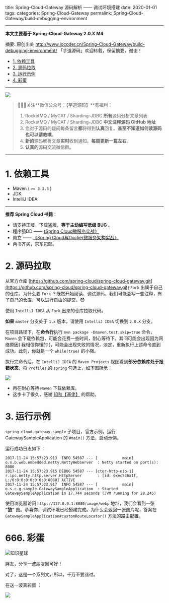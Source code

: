 title: Spring-Cloud-Gateway 源码解析 —— 调试环境搭建
date: 2020-01-01
tags:
categories: Spring-Cloud-Gateway
permalink: Spring-Cloud-Gateway/build-debugging-environment

-------

**本文主要基于 Spring-Cloud-Gateway 2.0.X M4**  

摘要: 原创出处 http://www.iocoder.cn/Spring-Cloud-Gateway/build-debugging-environment/ 「芋道源码」欢迎转载，保留摘要，谢谢！

- [1. 依赖工具](http://www.iocoder.cn/Spring-Cloud-Gateway/build-debugging-environment/)
- [2. 源码拉取](http://www.iocoder.cn/Spring-Cloud-Gateway/build-debugging-environment/)
- [3. 运行示例](http://www.iocoder.cn/Spring-Cloud-Gateway/build-debugging-environment/)
- [4. 彩蛋](http://www.iocoder.cn/Spring-Cloud-Gateway/build-debugging-environment/)

-------

![](http://www.iocoder.cn/images/common/wechat_mp_2018_05_18.jpg)

> 🙂🙂🙂关注**微信公众号：【芋道源码】**有福利：  
> 1. RocketMQ / MyCAT / Sharding-JDBC **所有**源码分析文章列表  
> 2. RocketMQ / MyCAT / Sharding-JDBC **中文注释源码 GitHub 地址**  
> 3. 您对于源码的疑问每条留言**都**将得到**认真**回复。**甚至不知道如何读源码也可以请教噢**。  
> 4. **新的**源码解析文章**实时**收到通知。**每周更新一篇左右**。  
> 5. **认真的**源码交流微信群。

---

# 1. 依赖工具

* Maven ( `>= 3.3.3` )
* JDK
* IntelliJ IDEA

-------

**推荐 Spring Cloud 书籍**：

* 请支持正版。下载盗版，**等于主动编写低级 BUG** 。
* 程序猿DD —— [《Spring Cloud微服务实战》](https://union-click.jd.com/jdc?d=505Twi)
* 周立 —— [《Spring Cloud与Docker微服务架构实战》](https://union-click.jd.com/jdc?d=k3sAaK)
* 两书齐买，京东包邮。



# 2. 源码拉取

从官方仓库 [https://github.com/spring-cloud/spring-cloud-gateway.git](https://github.com/spring-cloud/spring-cloud-gateway.git) `Fork` 出属于自己的仓库。为什么要 `Fork` ？既然开始阅读、调试源码，我们可能会写一些注释，有了自己的仓库，可以进行自由的提交。😈

使用 `IntelliJ IDEA` 从 `Fork` 出来的仓库拉取代码。

**如果** `master` 分支处于 `1.x` 版本，请使用 `IntelliJ IDEA` 切换到 `2.0.X` 分支。

在项目路径下，在**命令行**执行 `mvn package -Dmaven.test.skip=true` 命令，`Maven` 会下载依赖包，可能会花费一些时间，耐心等待下。其间可能会出现因为网络原因( 我相信你懂的 )，可能会出现失败的情况，淡定，重新执行上述命令直到成功。此刻，你就是一个 `while(true)` 的小强。

执行完命令后，在 `IntelliJ IDEA` 的 `Maven Projects` 视图看到**部分依赖库处于报错状态**，将 `Profiles` 的 `spring` 勾选上，如下图所示：

![](http://www.iocoder.cn/images/Spring-Cloud-Gateway/2020_01_01/01.png)

* 再在耐心等待 `Maven` 下载依赖库。
* 这步卡了很久，感谢 [知秋【基佬】](https://muyinchen.github.io) 的帮助。

# 3. 运行示例

`spring-cloud-gateway-sample` 子项目，官方示例。运行 GatewaySampleApplication 的 `#main()` 方法，启动示例。

运行成功日志如下 ：

```
2017-11-24 15:57:23.913  INFO 54587 --- [           main] o.s.b.web.embedded.netty.NettyWebServer  : Netty started on port(s): 8080
2017-11-24 15:57:23.915 DEBUG 54587 --- [ctor-http-nio-1] r.ipc.netty.http.server.HttpServer       : [id: 0xec536a1f, L:/0:0:0:0:0:0:0:0:8080] ACTIVE
2017-11-24 15:57:23.917  INFO 54587 --- [           main] o.s.c.g.sample.GatewaySampleApplication  : Started GatewaySampleApplication in 17.744 seconds (JVM running for 28.245)
```

使用浏览器访问 `http://127.0.0.1:8080/image/webp` 地址，我们会看到一张 **"狼"** 图。恭喜你，调试环境已经搭建完成。为什么会返回一张图片呢，答案在 `GatewaySampleApplication#customRouteLocator()` 方法的路由配置。

# 666. 彩蛋

![知识星球](http://www.iocoder.cn/images/Architecture/2017_12_29/01.png)

胖友，分享一波朋友圈可好！

对了，这是一个系列文，所以，千万不要错过。

在送一波真彩蛋 ：

![](http://www.iocoder.cn/images/Spring-Cloud-Gateway/2020_01_01/02.png)

